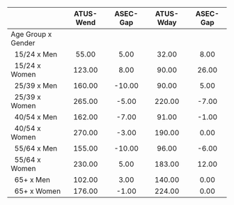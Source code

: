 
|                      |    ATUS-Wend |     ASEC-Gap |    ATUS-Wday |     ASEC-Gap |
| -------------------- | :----------: | :----------: | :----------: | :----------: |
| Age Group x Gender   |              |              |              |              |
| &nbsp;&nbsp;15/24 x Men |        55.00 |         5.00 |        32.00 |         8.00 |
| &nbsp;&nbsp;15/24 x Women |       123.00 |         8.00 |        90.00 |        26.00 |
| &nbsp;&nbsp;25/39 x Men |       160.00 |       -10.00 |        90.00 |         5.00 |
| &nbsp;&nbsp;25/39 x Women |       265.00 |        -5.00 |       220.00 |        -7.00 |
| &nbsp;&nbsp;40/54 x Men |       162.00 |        -7.00 |        91.00 |        -1.00 |
| &nbsp;&nbsp;40/54 x Women |       270.00 |        -3.00 |       190.00 |         0.00 |
| &nbsp;&nbsp;55/64 x Men |       155.00 |       -10.00 |        96.00 |        -6.00 |
| &nbsp;&nbsp;55/64 x Women |       230.00 |         5.00 |       183.00 |        12.00 |
| &nbsp;&nbsp;65+ x Men |       102.00 |         3.00 |       140.00 |         0.00 |
| &nbsp;&nbsp;65+ x Women |       176.00 |        -1.00 |       224.00 |         0.00 |

